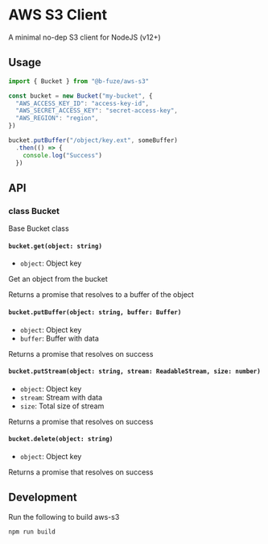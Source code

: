 # AWS S3 Client
A minimal no-dep S3 client for NodeJS (v12+)


## Usage
```javascript
import { Bucket } from "@b-fuze/aws-s3"

const bucket = new Bucket("my-bucket", {
  "AWS_ACCESS_KEY_ID": "access-key-id",
  "AWS_SECRET_ACCESS_KEY": "secret-access-key",
  "AWS_REGION": "region",
})

bucket.putBuffer("/object/key.ext", someBuffer)
  .then(() => {
    console.log("Success")
  })
```

## API

### class Bucket
Base Bucket class

#### `bucket.get(object: string)`
 - `object`: Object key

Get an object from the bucket

Returns a promise that resolves to a buffer of the object

#### `bucket.putBuffer(object: string, buffer: Buffer)`
 - `object`: Object key
 - `buffer`: Buffer with data

Returns a promise that resolves on success

#### `bucket.putStream(object: string, stream: ReadableStream, size: number)`
 - `object`: Object key
 - `stream`: Stream with data
 - `size`: Total size of stream

Returns a promise that resolves on success

#### `bucket.delete(object: string)`
 - `object`: Object key

Returns a promise that resolves on success

## Development
Run the following to build aws-s3
```
npm run build
```
